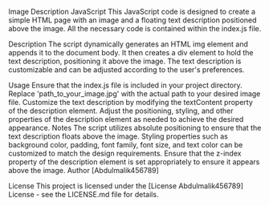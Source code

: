 
Image Description JavaScript
This JavaScript code is designed to create a simple HTML page with an image and a floating text description positioned above the image. All the necessary code is contained within the index.js file.

Description
The script dynamically generates an HTML img element and appends it to the document body. It then creates a div element to hold the text description, positioning it above the image. The text description is customizable and can be adjusted according to the user's preferences.

Usage
Ensure that the index.js file is included in your project directory.
Replace 'path_to_your_image.jpg' with the actual path to your desired image file.
Customize the text description by modifying the textContent property of the description element.
Adjust the positioning, styling, and other properties of the description element as needed to achieve the desired appearance.
Notes
The script utilizes absolute positioning to ensure that the text description floats above the image.
Styling properties such as background color, padding, font family, font size, and text color can be customized to match the design requirements.
Ensure that the z-index property of the description element is set appropriately to ensure it appears above the image.
Author
[Abdulmalik456789]

License
This project is licensed under the [License Abdulmalik456789] License - see the LICENSE.md file for details.
